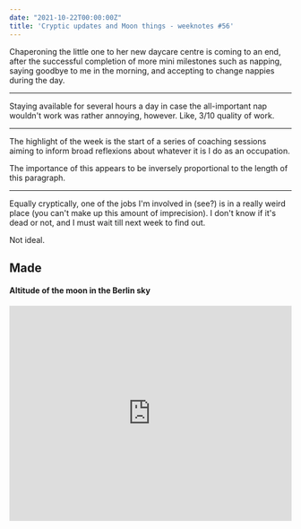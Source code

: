 ```yaml
---
date: "2021-10-22T00:00:00Z"
title: 'Cryptic updates and Moon things - weeknotes #56'
---
```


Chaperoning the little one to her new daycare centre is coming to an end, after the successful completion of more mini milestones such as napping, saying goodbye to me in the morning, and accepting to change nappies during the day.

---

Staying available for several hours a day in case the all-important nap wouldn't work was rather annoying, however. Like, 3/10 quality of work.

---

The highlight of the week is the start of a series of coaching sessions aiming to inform broad reflexions about whatever it is I do as an occupation.

The importance of this appears to be inversely proportional to the length of this paragraph.

---

Equally cryptically, one of the jobs I'm involved in (see?) is in a really weird place (you can't make up this amount of imprecision). I don't know if it's dead or not, and I must wait till next week to find out.

Not ideal.

## Made

#### Altitude of the moon in the Berlin sky

<iframe width="100%" height="384" frameborder="0"
src="https://observablehq.com/embed/@basilesimon/hello-suncalc?cells=chart"></iframe>
